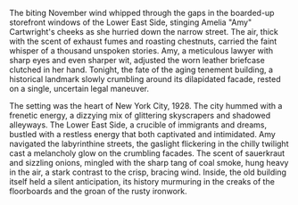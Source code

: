 The biting November wind whipped through the gaps in the boarded-up storefront windows of the Lower East Side, stinging Amelia "Amy" Cartwright's cheeks as she hurried down the narrow street.  The air, thick with the scent of exhaust fumes and roasting chestnuts, carried the faint whisper of a thousand unspoken stories.  Amy, a meticulous lawyer with sharp eyes and even sharper wit, adjusted the worn leather briefcase clutched in her hand.  Tonight, the fate of the aging tenement building, a historical landmark slowly crumbling around its dilapidated facade, rested on a single, uncertain legal maneuver.  

The setting was the heart of New York City, 1928.  The city hummed with a frenetic energy, a dizzying mix of glittering skyscrapers and shadowed alleyways.  The Lower East Side, a crucible of immigrants and dreams, bustled with a restless energy that both captivated and intimidated.  Amy navigated the labyrinthine streets, the gaslight flickering in the chilly twilight cast a melancholy glow on the crumbling facades.  The scent of sauerkraut and sizzling onions, mingled with the sharp tang of coal smoke, hung heavy in the air, a stark contrast to the crisp, bracing wind.  Inside, the old building itself held a silent anticipation, its history murmuring in the creaks of the floorboards and the groan of the rusty ironwork.
